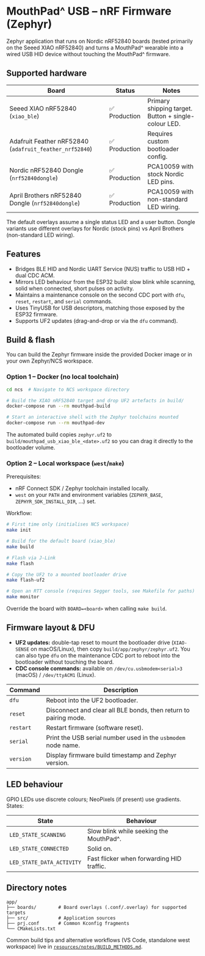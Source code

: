 # MouthPad^ USB – nRF Firmware (Zephyr)

Zephyr application that runs on Nordic nRF52840 boards (tested primarily on the Seeed XIAO nRF52840)
and turns a MouthPad^ wearable into a wired USB HID device without touching the MouthPad^ firmware.

## Supported hardware

| Board | Status | Notes |
|-------|--------|-------|
| Seeed XIAO nRF52840 (`xiao_ble`) | ✅ Production | Primary shipping target. Button + single-colour LED. |
| Adafruit Feather nRF52840 (`adafruit_feather_nrf52840`) | ✅ Production | Requires custom bootloader config. |
| Nordic nRF52840 Dongle (`nrf52840dongle`) | ✅ Production | PCA10059 with stock Nordic LED pins. |
| April Brothers nRF52840 Dongle (`nrf52840dongle`) | ✅ Production | PCA10059 with non-standard LED wiring. |

The default overlays assume a single status LED and a user button. Dongle variants use different overlays
for Nordic (stock pins) vs April Brothers (non-standard LED wiring).

## Features

* Bridges BLE HID and Nordic UART Service (NUS) traffic to USB HID + dual CDC ACM.
* Mirrors LED behaviour from the ESP32 build: slow blink while scanning, solid when connected, short
  pulses on activity.
* Maintains a maintenance console on the second CDC port with `dfu`, `reset`, `restart`, and `serial` commands.
* Uses TinyUSB for USB descriptors, matching those exposed by the ESP32 firmware.
* Supports UF2 updates (drag-and-drop or via the `dfu` command).

## Build & flash

You can build the Zephyr firmware inside the provided Docker image or in your own Zephyr/NCS workspace.

### Option 1 – Docker (no local toolchain)

```bash
cd ncs  # Navigate to NCS workspace directory

# Build the XIAO nRF52840 target and drop UF2 artefacts in build/
docker-compose run --rm mouthpad-build

# Start an interactive shell with the Zephyr toolchains mounted
docker-compose run --rm mouthpad-dev
```

The automated build copies `zephyr.uf2` to `build/mouthpad_usb_xiao_ble_<date>.uf2` so you can drag it
directly to the bootloader volume.

### Option 2 – Local workspace (`west`/`make`)

Prerequisites:

* nRF Connect SDK / Zephyr toolchain installed locally.
* `west` on your `PATH` and environment variables (`ZEPHYR_BASE`, `ZEPHYR_SDK_INSTALL_DIR`, …) set.

Workflow:

```bash
# First time only (initialises NCS workspace)
make init

# Build for the default board (xiao_ble)
make build

# Flash via J-Link
make flash

# Copy the UF2 to a mounted bootloader drive
make flash-uf2

# Open an RTT console (requires Segger tools, see Makefile for paths)
make monitor
```

Override the board with `BOARD=<board>` when calling `make build`.

## Firmware layout & DFU

* **UF2 updates:** double-tap reset to mount the bootloader drive (`XIAO-SENSE` on macOS/Linux), then
  copy `build/app/zephyr/zephyr.uf2`. You can also type `dfu` on the maintenance CDC port to reboot into
  the bootloader without touching the board.
* **CDC console commands:** available on `/dev/cu.usbmodem<serial>3` (macOS) / `/dev/ttyACM1` (Linux).

| Command | Description |
|---------|-------------|
| `dfu`   | Reboot into the UF2 bootloader. |
| `reset` | Disconnect and clear all BLE bonds, then return to pairing mode. |
| `restart` | Restart firmware (software reset). |
| `serial` | Print the USB serial number used in the `usbmodem` node name. |
| `version` | Display firmware build timestamp and Zephyr version. |

## LED behaviour

GPIO LEDs use discrete colours; NeoPixels (if present) use gradients. States:

| State | Behaviour |
|-------|-----------|
| `LED_STATE_SCANNING` | Slow blink while seeking the MouthPad^. |
| `LED_STATE_CONNECTED` | Solid on. |
| `LED_STATE_DATA_ACTIVITY` | Fast flicker when forwarding HID traffic. |

## Directory notes

```
app/
├── boards/        # Board overlays (.conf/.overlay) for supported targets
├── src/           # Application sources
├── prj.conf       # Common Kconfig fragments
└── CMakeLists.txt
```

Common build tips and alternative workflows (VS Code, standalone west workspace) live in
[`resources/notes/BUILD_METHODS.md`](../../resources/notes/BUILD_METHODS.md).

